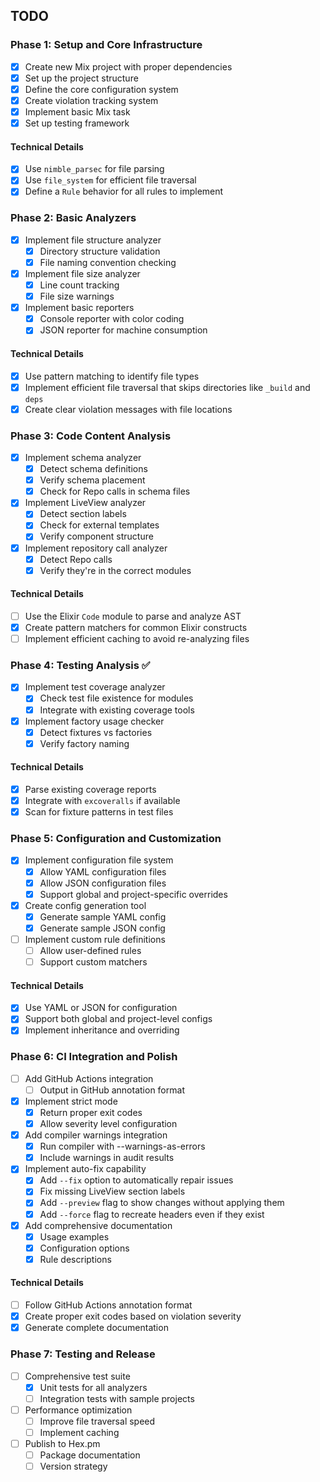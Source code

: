 ## TODO

### Phase 1: Setup and Core Infrastructure

- [x] Create new Mix project with proper dependencies
- [x] Set up the project structure
- [x] Define the core configuration system
- [x] Create violation tracking system
- [x] Implement basic Mix task
- [x] Set up testing framework

#### Technical Details

- [x] Use `nimble_parsec` for file parsing
- [x] Use `file_system` for efficient file traversal
- [x] Define a `Rule` behavior for all rules to implement

### Phase 2: Basic Analyzers

- [x] Implement file structure analyzer
  - [x] Directory structure validation
  - [x] File naming convention checking
- [x] Implement file size analyzer
  - [x] Line count tracking
  - [x] File size warnings
- [x] Implement basic reporters
  - [x] Console reporter with color coding
  - [x] JSON reporter for machine consumption

#### Technical Details

- [x] Use pattern matching to identify file types
- [x] Implement efficient file traversal that skips directories like `_build` and `deps`
- [x] Create clear violation messages with file locations

### Phase 3: Code Content Analysis

- [x] Implement schema analyzer
  - [x] Detect schema definitions
  - [x] Verify schema placement
  - [x] Check for Repo calls in schema files
- [x] Implement LiveView analyzer
  - [x] Detect section labels
  - [x] Check for external templates
  - [x] Verify component structure
- [x] Implement repository call analyzer
  - [x] Detect Repo calls
  - [x] Verify they're in the correct modules

#### Technical Details

- [ ] Use the Elixir `Code` module to parse and analyze AST
- [x] Create pattern matchers for common Elixir constructs
- [ ] Implement efficient caching to avoid re-analyzing files

### Phase 4: Testing Analysis ✅

- [x] Implement test coverage analyzer
  - [x] Check test file existence for modules
  - [x] Integrate with existing coverage tools
- [x] Implement factory usage checker
  - [x] Detect fixtures vs factories
  - [x] Verify factory naming

#### Technical Details

- [x] Parse existing coverage reports
- [x] Integrate with `excoveralls` if available
- [x] Scan for fixture patterns in test files

### Phase 5: Configuration and Customization

- [x] Implement configuration file system
  - [x] Allow YAML configuration files
  - [x] Allow JSON configuration files
  - [x] Support global and project-specific overrides
- [x] Create config generation tool
  - [x] Generate sample YAML config
  - [x] Generate sample JSON config
- [ ] Implement custom rule definitions
  - [ ] Allow user-defined rules
  - [ ] Support custom matchers

#### Technical Details

- [x] Use YAML or JSON for configuration
- [x] Support both global and project-level configs
- [x] Implement inheritance and overriding

### Phase 6: CI Integration and Polish

- [ ] Add GitHub Actions integration
  - [ ] Output in GitHub annotation format
- [x] Implement strict mode
  - [x] Return proper exit codes
  - [x] Allow severity level configuration
- [x] Add compiler warnings integration
  - [x] Run compiler with --warnings-as-errors
  - [x] Include warnings in audit results
- [x] Implement auto-fix capability
  - [x] Add `--fix` option to automatically repair issues
  - [x] Fix missing LiveView section labels
  - [x] Add `--preview` flag to show changes without applying them
  - [x] Add `--force` flag to recreate headers even if they exist
- [x] Add comprehensive documentation
  - [x] Usage examples
  - [x] Configuration options
  - [x] Rule descriptions

#### Technical Details

- [ ] Follow GitHub Actions annotation format
- [x] Create proper exit codes based on violation severity
- [x] Generate complete documentation

### Phase 7: Testing and Release

- [ ] Comprehensive test suite
  - [x] Unit tests for all analyzers
  - [ ] Integration tests with sample projects
- [ ] Performance optimization
  - [ ] Improve file traversal speed
  - [ ] Implement caching
- [ ] Publish to Hex.pm
  - [ ] Package documentation
  - [ ] Version strategy
